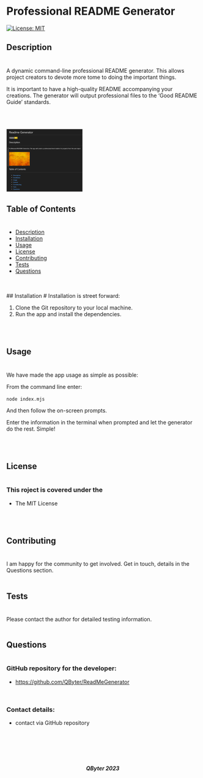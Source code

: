 


# Professional README Generator
[![License: MIT](https://img.shields.io/badge/License-MIT-yellow.svg)](https://opensource.org/licenses/MIT)
## Description
#
A dynamic command-line professional README generator. This allows project creators to devote more tome to doing the important things.

It is important to have a high-quality README accompanying your creations. The generator will output professional files to the ‘Good README Guide’ standards.

<br>
<br>

![](./Assets/screenshot.png)

## Table of Contents
#

- [Description](#description)
- [Installation](#installation)
- [Usage](#usage)
- [License](#license)
- [Contributing](#contributing)
- [Tests](#tests)
- [Questions](#questions)
<br>
<br>
## Installation
#
Installation is street forward: 

1.	Clone the Git repository to your local machine.
2.	Run the app and install the dependencies.

<br>
<br>

## Usage
#
We have made the app usage as simple as possible:

From the command line enter:

```node index.mjs``` 

And then follow the on-screen prompts. 

Enter the information in the terminal when prompted and let the generator do the rest. Simple!

<br>
<br>

## License
#
### This roject is covered under the
* The MIT License
<br>
<br>

## Contributing
#
I am happy for the community to get involved. Get in touch, details in the Questions section.
<br>
<br>

## Tests
#
Please contact the author for detailed testing information. 
<br>
<br>

## Questions
#

### GitHub repository for the developer:
- https://github.com/QByter/ReadMeGenerator
<br>

### Contact details:
- contact via GitHub repository
<br>
<br>
<br>
<br>

##### <center>QByter 2023</center>
